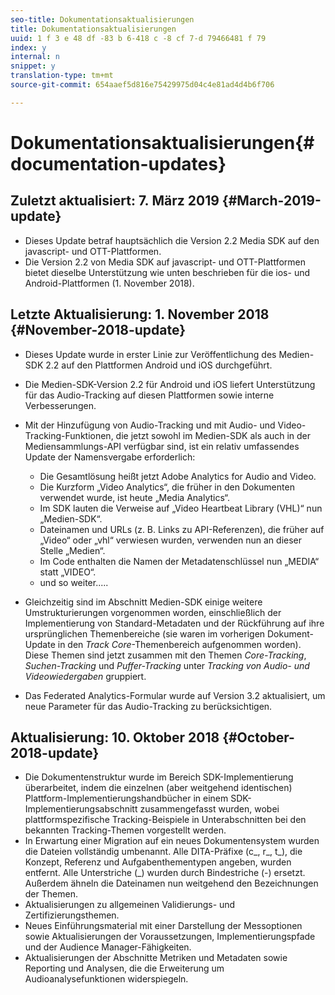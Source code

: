```yaml
---
seo-title: Dokumentationsaktualisierungen
title: Dokumentationsaktualisierungen
uuid: 1 f 3 e 48 df -83 b 6-418 c -8 cf 7-d 79466481 f 79
index: y
internal: n
snippet: y
translation-type: tm+mt
source-git-commit: 654aaef5d816e75429975d04c4e81ad4d4b6f706

---
```



# Dokumentationsaktualisierungen{#documentation-updates}

## Zuletzt aktualisiert: 7. März 2019 {#March-2019-update}

* Dieses Update betraf hauptsächlich die Version 2.2 Media SDK auf den javascript- und OTT-Plattformen.
* Die Version 2.2 von Media SDK auf javascript- und OTT-Plattformen bietet dieselbe Unterstützung wie unten beschrieben für die ios- und Android-Plattformen (1. November 2018).

## Letzte Aktualisierung: 1. November 2018 {#November-2018-update}

* Dieses Update wurde in erster Linie zur Veröffentlichung des Medien-SDK 2.2 auf den Plattformen Android und iOS durchgeführt.
* Die Medien-SDK-Version 2.2 für Android und iOS liefert Unterstützung für das Audio-Tracking auf diesen Plattformen sowie interne Verbesserungen.
* Mit der Hinzufügung von Audio-Tracking und mit Audio- und Video-Tracking-Funktionen, die jetzt sowohl im Medien-SDK als auch in der Mediensammlungs-API verfügbar sind, ist ein relativ umfassendes Update der Namensvergabe erforderlich:

   * Die Gesamtlösung heißt jetzt Adobe Analytics for Audio and Video.
   * Die Kurzform „Video Analytics“, die früher in den Dokumenten verwendet wurde, ist heute „Media Analytics“.
   * Im SDK lauten die Verweise auf „Video Heartbeat Library (VHL)“ nun „Medien-SDK“.
   * Dateinamen und URLs (z. B. Links zu API-Referenzen), die früher auf „Video“ oder „vhl“ verwiesen wurden, verwenden nun an dieser Stelle „Medien“.
   * Im Code enthalten die Namen der Metadatenschlüssel nun „MEDIA“ statt „VIDEO“.
   * und so weiter.....

* Gleichzeitig sind im Abschnitt Medien-SDK einige weitere Umstrukturierungen vorgenommen worden, einschließlich der Implementierung von Standard-Metadaten und der Rückführung auf ihre ursprünglichen Themenbereiche (sie waren im vorherigen Dokument-Update in den *Track Core*-Themenbereich aufgenommen worden). Diese Themen sind jetzt zusammen mit den Themen *Core-Tracking*, *Suchen-Tracking* und *Puffer-Tracking* unter *Tracking von Audio- und Videowiedergaben* gruppiert.

* Das Federated Analytics-Formular wurde auf Version 3.2 aktualisiert, um neue Parameter für das Audio-Tracking zu berücksichtigen.

## Aktualisierung: 10. Oktober 2018 {#October-2018-update}

* Die Dokumentenstruktur wurde im Bereich SDK-Implementierung überarbeitet, indem die einzelnen (aber weitgehend identischen) Plattform-Implementierungshandbücher in einem SDK-Implementierungsabschnitt zusammengefasst wurden, wobei plattformspezifische Tracking-Beispiele in Unterabschnitten bei den bekannten Tracking-Themen vorgestellt werden.
* In Erwartung einer Migration auf ein neues Dokumentensystem wurden die Dateien vollständig umbenannt. Alle DITA-Präfixe (c_, r_, t_), die Konzept, Referenz und Aufgabenthementypen angeben, wurden entfernt. Alle Unterstriche (_) wurden durch Bindestriche (-) ersetzt. Außerdem ähneln die Dateinamen nun weitgehend den Bezeichnungen der Themen.
* Aktualisierungen zu allgemeinen Validierungs- und Zertifizierungsthemen.
* Neues Einführungsmaterial mit einer Darstellung der Messoptionen sowie Aktualisierungen der Voraussetzungen, Implementierungspfade und der Audience Manager-Fähigkeiten.
* Aktualisierungen der Abschnitte Metriken und Metadaten sowie Reporting und Analysen, die die Erweiterung um Audioanalysefunktionen widerspiegeln.

